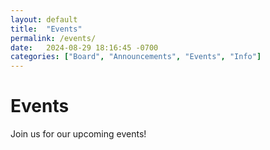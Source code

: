 ```yaml
---
layout: default
title:  "Events"
permalink: /events/
date:   2024-08-29 18:16:45 -0700
categories: ["Board", "Announcements", "Events", "Info"]
---
```


# Events

Join us for our upcoming events!
